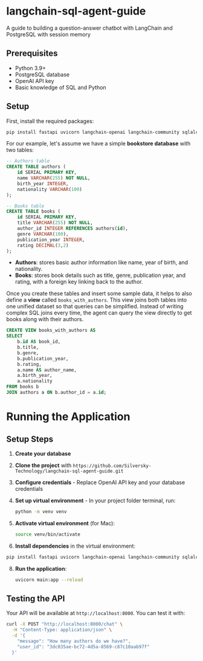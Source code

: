 # langchain-sql-agent-guide
A guide to building a question-answer chatbot with LangChain and PostgreSQL with session memory

## Prerequisites

-   Python 3.9+
-   PostgreSQL database
-   OpenAI API key
-   Basic knowledge of SQL and Python

## Setup

First, install the required packages:

```bash
pip install fastapi uvicorn langchain-openai langchain-community sqlalchemy psycopg2-binary langchain-postgres asyncio
```

For our example, let's assume we have a simple **bookstore database** with two tables:

```sql
-- Authors table
CREATE TABLE authors (
    id SERIAL PRIMARY KEY,
    name VARCHAR(255) NOT NULL,
    birth_year INTEGER,
    nationality VARCHAR(100)
);

-- Books table  
CREATE TABLE books (
    id SERIAL PRIMARY KEY,
    title VARCHAR(255) NOT NULL,
    author_id INTEGER REFERENCES authors(id),
    genre VARCHAR(100),
    publication_year INTEGER,
    rating DECIMAL(3,2)
);
```

-   **Authors**: stores basic author information like name, year of birth, and nationality.
-   **Books**: stores book details such as title, genre, publication year, and rating, with a foreign key linking back to the author.

Once you create these tables and insert some sample data, it helps to also define a **view** called `books_with_authors`. This view joins both tables into one unified dataset so that queries can be simplified. Instead of writing complex SQL joins every time, the agent can query the view directly to get books along with their authors.

```sql
CREATE VIEW books_with_authors AS
SELECT 
    b.id AS book_id,
    b.title,
    b.genre,
    b.publication_year,
    b.rating,
    a.name AS author_name,
    a.birth_year,
    a.nationality
FROM books b
JOIN authors a ON b.author_id = a.id;
```

# Running the Application

## Setup Steps

1.  **Create your database**
2.  **Clone the project** with `https://github.com/Silversky-Technology/langchain-sql-agent-guide.git`
3.  **Configure credentials** - Replace OpenAI API key and your database credentials
4.  **Set up virtual environment** - In your project folder terminal, run:
    
    
    ```bash
    python -m venv venv
    ```
    
5.  **Activate virtual environment** (for Mac):
    

    
    ```bash
    source venv/bin/activate
    ```
    
6.  **Install dependencies** in the virtual environment:
   
   ```bash
pip install fastapi uvicorn langchain-openai langchain-community sqlalchemy psycopg2-binary langchain-postgres asyncio
```
    
    
8.  **Run the application**:
    
    
    ```bash
    uvicorn main:app --reload
    ```
    

## Testing the API

Your API will be available at `http://localhost:8000`. You can test it with:



```bash
curl -X POST "http://localhost:8000/chat" \
  -H "Content-Type: application/json" \
  -d '{
    "message": "How many authors do we have?",
    "user_id": "3dc035ae-bc72-4d5a-8569-c87c10aab97f"
  }'
```

